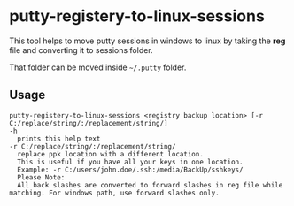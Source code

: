 # putty-registery-to-linux-sessions

This tool helps to move putty sessions in windows to linux by taking the **reg** file and converting it to sessions folder.

That folder can be moved inside `~/.putty` folder.

## Usage

```text
putty-registery-to-linux-sessions <registry backup location> [-r C:/replace/string/:/replacement/string/]
-h
  prints this help text
-r C:/replace/string/:/replacement/string/
  replace ppk location with a different location.
  This is useful if you have all your keys in one location.
  Example: -r C:/users/john.doe/.ssh:/media/BackUp/sshkeys/
  Please Note:
  All back slashes are converted to forward slashes in reg file while matching. For windows path, use forward slashes only.
```
